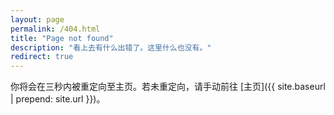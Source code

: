```yaml
---
layout: page
permalink: /404.html
title: "Page not found"
description: "看上去有什么出错了。这里什么也没有。"
redirect: true
---
```


你将会在三秒内被重定向至主页。若未重定向，请手动前往 [主页]({{ site.baseurl | prepend: site.url }})。
